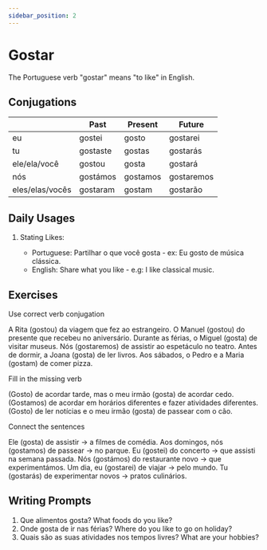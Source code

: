 ```yaml
---
sidebar_position: 2
---
```


# Gostar

The Portuguese verb "gostar" means "to like" in English.

## Conjugations

|                 | Past     | Present  | Future     |
| --------------- | -------- | -------- | ---------- |
| eu              | gostei   | gosto    | gostarei   |
| tu              | gostaste | gostas   | gostarás   |
| ele/ela/você    | gostou   | gosta    | gostará    |
| nós             | gostámos | gostamos | gostaremos |
| eles/elas/vocês | gostaram | gostam   | gostarão   |

## Daily Usages

1. Stating Likes:

   - Portuguese: Partilhar o que você gosta - ex: Eu gosto de música clássica.
   - English: Share what you like - e.g: I like classical music.

## Exercises

Use correct verb conjugation

A Rita (gostou) da viagem que fez ao estrangeiro.
O Manuel (gostou) do presente que recebeu no aniversário.
Durante as férias, o Miguel (gosta) de visitar museus.
Nós (gostaremos) de assistir ao espetáculo no teatro.
Antes de dormir, a Joana (gosta) de ler livros.
Aos sábados, o Pedro e a Maria (gostam) de comer pizza.

Fill in the missing verb

(Gosto) de acordar tarde, mas o meu irmão (gosta) de acordar cedo. (Gostamos) de acordar em horários diferentes e fazer atividades diferentes. (Gosto) de ler notícias e o meu irmão (gosta) de passear com o cão.

Connect the sentences

Ele (gosta) de assistir -> a filmes de comédia.
Aos domingos, nós (gostamos) de passear -> no parque.
Eu (gostei) do concerto -> que assisti na semana passada.
Nós (gostámos) do restaurante novo -> que experimentámos.
Um dia, eu (gostarei) de viajar -> pelo mundo.
Tu (gostarás) de experimentar novos -> pratos culinários.

## Writing Prompts

1. Que alimentos gosta? What foods do you like?
2. Onde gosta de ir nas férias? Where do you like to go on holiday?
3. Quais são as suas atividades nos tempos livres? What are your hobbies?
